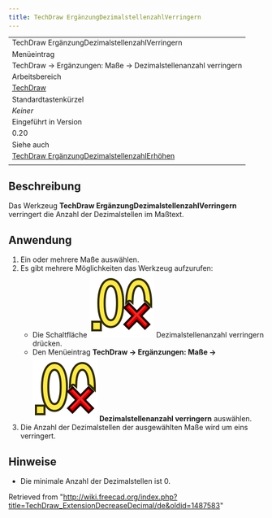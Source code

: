 ```yaml
---
title: TechDraw ErgänzungDezimalstellenzahlVerringern
---
```


|                                                                                                                             |
| --------------------------------------------------------------------------------------------------------------------------- |
| TechDraw ErgänzungDezimalstellenzahlVerringern                                                                              |
| Menüeintrag                                                                                                                 |
| TechDraw → Ergänzungen: Maße → Dezimalstellenanzahl verringern                                                              |
| Arbeitsbereich                                                                                                              |
| [TechDraw](/TechDraw_Workbench/de "TechDraw Workbench/de")                                                                  |
| Standardtastenkürzel                                                                                                        |
| _Keiner_                                                                                                                    |
| Eingeführt in Version                                                                                                       |
| 0.20                                                                                                                        |
| Siehe auch                                                                                                                  |
| [TechDraw ErgänzungDezimalstellenzahlErhöhen](/TechDraw_ExtensionIncreaseDecimal/de "TechDraw ExtensionIncreaseDecimal/de") |
|                                                                                                                             |

## Beschreibung

Das Werkzeug **TechDraw ErgänzungDezimalstellenzahlVerringern** verringert die Anzahl der Dezimalstellen im Maßtext.

## Anwendung

1. Ein oder mehrere Maße auswählen.
2. Es gibt mehrere Möglichkeiten das Werkzeug aufzurufen:
   - Die Schaltfläche ![](/src/assets/images/TechDraw_ExtensionDecreaseDecimal.svg) Dezimalstellenanzahl verringern drücken.
   - Den Menüeintrag **TechDraw → Ergänzungen: Maße → ![](/src/assets/images/TechDraw_ExtensionDecreaseDecimal.svg) Dezimalstellenanzahl verringern** auswählen.
3. Die Anzahl der Dezimalstellen der ausgewählten Maße wird um eins verringert.

## Hinweise

- Die minimale Anzahl der Dezimalstellen ist 0.

Retrieved from "<http://wiki.freecad.org/index.php?title=TechDraw_ExtensionDecreaseDecimal/de&oldid=1487583>"
